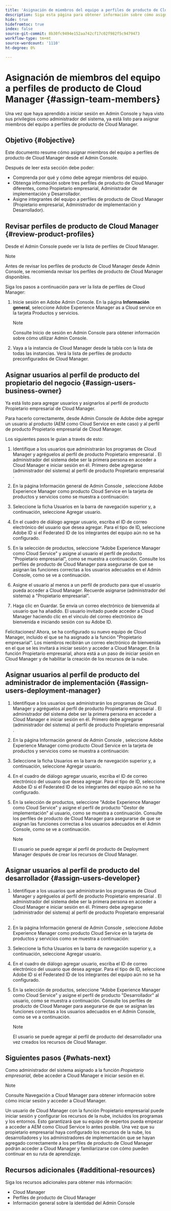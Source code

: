 ```yaml
---
title: 'Asignación de miembros del equipo a perfiles de producto de Cloud Manager '
description: Siga esta página para obtener información sobre cómo asignar miembros del equipo a perfiles de producto de Cloud Manager
hide: true
hidefromtoc: true
index: false
source-git-commit: 8b30fc9494e152aa742cf17c02f982f5c9479473
workflow-type: tm+mt
source-wordcount: '1110'
ht-degree: 0%

---
```



# Asignación de miembros del equipo a perfiles de producto de Cloud Manager {#assign-team-members}

Una vez que haya aprendido a iniciar sesión en Admin Console y haya visto sus privilegios como administrador del sistema, ya está listo para asignar miembros del equipo a perfiles de producto de Cloud Manager.

## Objetivo {#objective}

Este documento resume cómo asignar miembros del equipo a perfiles de producto de Cloud Manager desde el Admin Console.

Después de leer esta sección debe poder:

* Comprenda por qué y cómo debe agregar miembros del equipo.
* Obtenga información sobre tres perfiles de producto de Cloud Manager diferentes, como Propietario empresarial, Administrador de implementación y Desarrollador.
* Asigne integrantes del equipo a perfiles de producto de Cloud Manager (Propietario empresarial, Administrador de implementación y Desarrollador).

## Revisar perfiles de producto de Cloud Manager {#review-product-profiles}

Desde el Admin Console puede ver la lista de perfiles de Cloud Manager.

>[!NOTE]
>Antes de revisar los perfiles de producto de Cloud Manager desde Admin Console, se recomienda revisar los perfiles de producto de Cloud Manager disponibles.

Siga los pasos a continuación para ver la lista de perfiles de Cloud Manager:

1. Inicie sesión en Adobe Admin Console. En la página **Información general**, seleccione Adobe Experience Manager as a Cloud service en la tarjeta Productos y servicios.

   >[!NOTE]
   >Consulte Inicio de sesión en Admin Console para obtener información sobre cómo utilizar Admin Console.


1. Vaya a la instancia de Cloud Manager desde la tabla con la lista de todas las instancias. Verá la lista de perfiles de producto preconfigurados de Cloud Manager.


## Asignar usuarios al perfil de producto del propietario del negocio {#assign-users-business-owner}

Ya está listo para agregar usuarios y asignarlos al perfil de producto Propietario empresarial de Cloud Manager.

Para hacerlo correctamente, desde Admin Console de Adobe debe agregar un usuario al producto (AEM como Cloud Service en este caso) y al perfil de producto Propietario empresarial de Cloud Manager.

Los siguientes pasos le guían a través de esto:

1. Identifique a los usuarios que administrarán los programas de Cloud Manager y agréguelos al perfil de producto Propietario empresarial . El administrador del sistema debe ser la primera persona en acceder a Cloud Manager e iniciar sesión en él. Primero debe agregarse (administrador del sistema) al perfil de producto Propietario empresarial .

1. En la página Información general de Admin Console , seleccione Adobe Experience Manager como producto Cloud Service en la tarjeta de productos y servicios como se muestra a continuación:

1. Seleccione la ficha Usuarios en la barra de navegación superior y, a continuación, seleccione Agregar usuario.

1. En el cuadro de diálogo agregar usuario, escriba el ID de correo electrónico del usuario que desea agregar. Para el tipo de ID, seleccione Adobe ID si el Federated ID de los integrantes del equipo aún no se ha configurado.

1. En la selección de productos, seleccione &quot;Adobe Experience Manager como Cloud Service&quot; y asigne al usuario el perfil de producto &quot;Propietario empresarial&quot;, como se muestra a continuación. Consulte los perfiles de producto de Cloud Manager para asegurarse de que se asignan las funciones correctas a los usuarios adecuados en el Admin Console, como se ve a continuación.

1. Asigne el usuario al menos a un perfil de producto para que el usuario pueda acceder a Cloud Manager. Recuerde asignarse (administrador del sistema) a &quot;Propietario empresarial&quot;.

1. Haga clic en Guardar. Se envía un correo electrónico de bienvenida al usuario que ha añadido. El usuario invitado puede acceder a Cloud Manager haciendo clic en el vínculo del correo electrónico de bienvenida e iniciando sesión con su Adobe ID.

Felicitaciones! Ahora, se ha configurado su nuevo equipo de Cloud Manager, incluido el que se ha asignado a la función &quot;Propietario empresarial&quot;. Los miembros recibirán un correo electrónico de bienvenida en el que se les invitará a iniciar sesión y acceder a Cloud Manager. En la función Propietario empresarial, ahora está a un paso de iniciar sesión en Cloud Manager y de habilitar la creación de los recursos de la nube.

## Asignar usuarios al perfil de producto del administrador de implementación {#assign-users-deployment-manager}

1. Identifique a los usuarios que administrarán los programas de Cloud Manager y agréguelos al perfil de producto Propietario empresarial . El administrador del sistema debe ser la primera persona en acceder a Cloud Manager e iniciar sesión en él. Primero debe agregarse (administrador del sistema) al perfil de producto Propietario empresarial .

1. En la página Información general de Admin Console , seleccione Adobe Experience Manager como producto Cloud Service en la tarjeta de productos y servicios como se muestra a continuación:

1. Seleccione la ficha Usuarios en la barra de navegación superior y, a continuación, seleccione Agregar usuario.

1. En el cuadro de diálogo agregar usuario, escriba el ID de correo electrónico del usuario que desea agregar. Para el tipo de ID, seleccione Adobe ID si el Federated ID de los integrantes del equipo aún no se ha configurado.

1. En la selección de productos, seleccione &quot;Adobe Experience Manager como Cloud Service&quot; y asigne el perfil de producto &quot;Gestor de implementación&quot; al usuario, como se muestra a continuación. Consulte los perfiles de producto de Cloud Manager para asegurarse de que se asignan las funciones correctas a los usuarios adecuados en el Admin Console, como se ve a continuación.

   >[!NOTE]
   >El usuario se puede agregar al perfil de producto de Deployment Manager después de crear los recursos de Cloud Manager.

## Asignar usuarios al perfil de producto del desarrollador {#assign-users-developer}

1. Identifique a los usuarios que administrarán los programas de Cloud Manager y agréguelos al perfil de producto Propietario empresarial . El administrador del sistema debe ser la primera persona en acceder a Cloud Manager e iniciar sesión en él. Primero debe agregarse (administrador del sistema) al perfil de producto Propietario empresarial .

1. En la página Información general de Admin Console , seleccione Adobe Experience Manager como producto Cloud Service en la tarjeta de productos y servicios como se muestra a continuación:

1. Seleccione la ficha Usuarios en la barra de navegación superior y, a continuación, seleccione Agregar usuario.

1. En el cuadro de diálogo agregar usuario, escriba el ID de correo electrónico del usuario que desea agregar. Para el tipo de ID, seleccione Adobe ID si el Federated ID de los integrantes del equipo aún no se ha configurado.

1. En la selección de productos, seleccione &quot;Adobe Experience Manager como Cloud Service&quot; y asigne el perfil de producto &quot;Desarrollador&quot; al usuario, como se muestra a continuación. Consulte los perfiles de producto de Cloud Manager para asegurarse de que se asignan las funciones correctas a los usuarios adecuados en el Admin Console, como se ve a continuación.

   >[!NOTE]
   >El usuario se puede agregar al perfil de producto del desarrollador una vez creados los recursos de Cloud Manager.

## Siguientes pasos {#whats-next}

Como administrador del sistema asignado a la función *Propietario empresarial*, debe acceder a Cloud Manager e iniciar sesión en él.
>[!NOTE]
>Consulte Navegación a Cloud Manager para obtener información sobre cómo iniciar sesión y acceder a Cloud Manager.

Un usuario de Cloud Manager con la función Propietario empresarial puede iniciar sesión y configurar los recursos de la nube, incluidos los programas y los entornos. Esto garantizará que su equipo de expertos pueda empezar a acceder a AEM como Cloud Service lo antes posible.
Una vez que su propietario empresarial haya configurado los recursos de la nube, los desarrolladores y los administradores de implementación que se hayan agregado correctamente a los perfiles de producto de Cloud Manager podrán acceder a Cloud Manager y familiarizarse con cómo pueden continuar en su ruta de aprendizaje.

## Recursos adicionales {#additional-resources}

Siga los recursos adicionales para obtener más información:

* Cloud Manager
* Perfiles de producto de Cloud Manager
* Información general sobre la identidad del Admin Console
